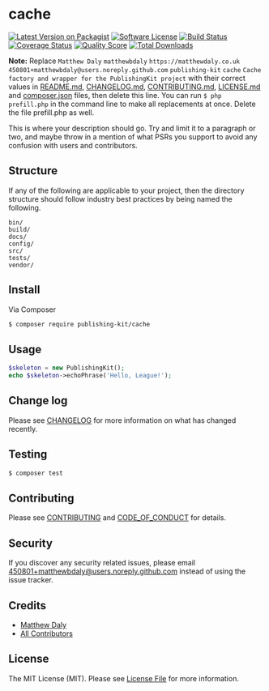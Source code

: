 # cache

[![Latest Version on Packagist][ico-version]][link-packagist]
[![Software License][ico-license]](LICENSE.md)
[![Build Status][ico-travis]][link-travis]
[![Coverage Status][ico-scrutinizer]][link-scrutinizer]
[![Quality Score][ico-code-quality]][link-code-quality]
[![Total Downloads][ico-downloads]][link-downloads]

**Note:** Replace ```Matthew Daly``` ```matthewbdaly``` ```https://matthewdaly.co.uk``` ```450801+matthewbdaly@users.noreply.github.com``` ```publishing-kit``` ```cache``` ```Cache factory and wrapper for the PublishingKit project``` with their correct values in [README.md](README.md), [CHANGELOG.md](CHANGELOG.md), [CONTRIBUTING.md](CONTRIBUTING.md), [LICENSE.md](LICENSE.md) and [composer.json](composer.json) files, then delete this line. You can run `$ php prefill.php` in the command line to make all replacements at once. Delete the file prefill.php as well.

This is where your description should go. Try and limit it to a paragraph or two, and maybe throw in a mention of what
PSRs you support to avoid any confusion with users and contributors.

## Structure

If any of the following are applicable to your project, then the directory structure should follow industry best practices by being named the following.

```
bin/        
build/
docs/
config/
src/
tests/
vendor/
```


## Install

Via Composer

``` bash
$ composer require publishing-kit/cache
```

## Usage

``` php
$skeleton = new PublishingKit();
echo $skeleton->echoPhrase('Hello, League!');
```

## Change log

Please see [CHANGELOG](CHANGELOG.md) for more information on what has changed recently.

## Testing

``` bash
$ composer test
```

## Contributing

Please see [CONTRIBUTING](CONTRIBUTING.md) and [CODE_OF_CONDUCT](CODE_OF_CONDUCT.md) for details.

## Security

If you discover any security related issues, please email 450801+matthewbdaly@users.noreply.github.com instead of using the issue tracker.

## Credits

- [Matthew Daly][link-author]
- [All Contributors][link-contributors]

## License

The MIT License (MIT). Please see [License File](LICENSE.md) for more information.

[ico-version]: https://img.shields.io/packagist/v/publishing-kit/cache.svg?style=flat-square
[ico-license]: https://img.shields.io/badge/license-MIT-brightgreen.svg?style=flat-square
[ico-travis]: https://img.shields.io/travis/publishing-kit/cache/master.svg?style=flat-square
[ico-scrutinizer]: https://img.shields.io/scrutinizer/coverage/g/publishing-kit/cache.svg?style=flat-square
[ico-code-quality]: https://img.shields.io/scrutinizer/g/publishing-kit/cache.svg?style=flat-square
[ico-downloads]: https://img.shields.io/packagist/dt/publishing-kit/cache.svg?style=flat-square

[link-packagist]: https://packagist.org/packages/publishing-kit/cache
[link-travis]: https://travis-ci.org/publishing-kit/cache
[link-scrutinizer]: https://scrutinizer-ci.com/g/publishing-kit/cache/code-structure
[link-code-quality]: https://scrutinizer-ci.com/g/publishing-kit/cache
[link-downloads]: https://packagist.org/packages/publishing-kit/cache
[link-author]: https://github.com/matthewbdaly
[link-contributors]: ../../contributors
